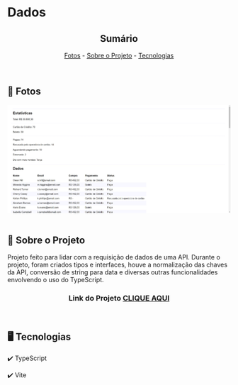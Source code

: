 <h1>Dados </h1>

<!-- LINKS -->
<div align="center">
 
 <h2> Sumário</h2>
 
 <a href="#fotos">Fotos</a> - 
  <a href="#sobre">Sobre o Projeto</a> -
  <a href="#tec">Tecnologias</a>
</div>
<br>

<!-- FOTOS -->
<div id="fotos">
    <h2> 📸 Fotos </h2>
        <img src="./Readme-imgs/dados.jpg" alt="" style="width:750px">
        <br><br>

<!-- SOBRE -->
<div id="sobre">
    <h2> 📝 Sobre o Projeto </h2> 
    <p> Projeto feito para lidar com a requisição de dados de uma API. Durante o projeto, foram criados tipos e interfaces, houve a normalização das chaves da API, conversão de string para data e diversas outras funcionalidades envolvendo o uso do TypeScript.</p>
     <h3 align="center">Link do Projeto <a href="https://lucasfrancobn.github.io/Dados/dist/index.html">CLIQUE AQUI</a></h3>
</div>
<br>

<!-- TECNOLOGIAS -->
<div id="tec">

<h2> 🖥️ Tecnologias</h2>
    <p> ✔️ TypeScript </p>
    <p> ✔️ Vite </p>
</div>
